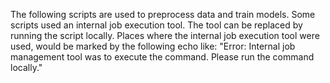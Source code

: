 The following scripts are used to preprocess data and train models.
Some scripts used an internal job execution tool. The tool can be replaced by running the script locally.
Places where the internal job execution tool were used, would be marked by the following echo like:
"Error: Internal job management tool was to execute the command. Please run the command locally."
